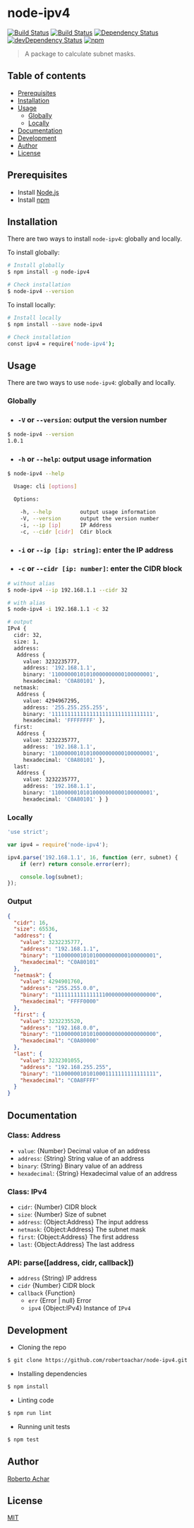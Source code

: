 # node-ipv4

[![Build Status][travis-badge]][travis-badge-url]
[![Build Status][appveyor-badge]][appveyor-badge-url]
[![Dependency Status][david-badge]][david-badge-url]
[![devDependency Status][david-dev-badge]][david-dev-badge-url]
[![npm][npm-badge]][npm-badge-url]

> A package to calculate subnet masks.

## Table of contents

- [Prerequisites](#prerequisites)
- [Installation](#installation)
- [Usage](#usage)
  - [Globally](#globally)
  - [Locally](#locally)
- [Documentation](#documentation)
- [Development](#development)
- [Author](#author)
- [License](#license)

## Prerequisites

* Install [Node.js](https://nodejs.org)
* Install [npm](https://www.npmjs.com/)

## Installation

There are two ways to install `node-ipv4`: globally and locally.

To install globally:

```bash
# Install globally
$ npm install -g node-ipv4

# Check installation
$ node-ipv4 --version
```

To install locally:

```bash
# Install locally
$ npm install --save node-ipv4

# Check installation
const ipv4 = require('node-ipv4');
```

## Usage

There are two ways to use `node-ipv4`: globally and locally.

### Globally

* ### `-V` or `--version`: output the version number
```bash
$ node-ipv4 --version
1.0.1
```

* ### `-h` or `--help`: output usage information
```bash
$ node-ipv4 --help

  Usage: cli [options]

  Options:

    -h, --help         output usage information
    -V, --version      output the version number
    -i, --ip [ip]      IP Address
    -c, --cidr [cidr]  Cdir block
```

* ### `-i` or `--ip [ip: string]`: enter the IP address
* ### `-c` or `--cidr [ip: number]`: enter the CIDR block

```bash
# without alias
$ node-ipv4 --ip 192.168.1.1 --cidr 32

# with alias
$ node-ipv4 -i 192.168.1.1 -c 32

# output
IPv4 {
  cidr: 32,
  size: 1,
  address:
   Address {
     value: 3232235777,
     address: '192.168.1.1',
     binary: '11000000101010000000000100000001',
     hexadecimal: 'C0A80101' },
  netmask:
   Address {
     value: 4294967295,
     address: '255.255.255.255',
     binary: '11111111111111111111111111111111',
     hexadecimal: 'FFFFFFFF' },
  first:
   Address {
     value: 3232235777,
     address: '192.168.1.1',
     binary: '11000000101010000000000100000001',
     hexadecimal: 'C0A80101' },
  last:
   Address {
     value: 3232235777,
     address: '192.168.1.1',
     binary: '11000000101010000000000100000001',
     hexadecimal: 'C0A80101' } }
```

### Locally

```javascript
'use strict';

var ipv4 = require('node-ipv4');

ipv4.parse('192.168.1.1', 16, function (err, subnet) {
    if (err) return console.error(err);

    console.log(subnet);
});
```

### Output

```json
{
  "cidr": 16,
  "size": 65536,
  "address": {
    "value": 3232235777,
    "address": "192.168.1.1",
    "binary": "11000000101010000000000100000001",
    "hexadecimal": "C0A80101"
  },
  "netmask": {
    "value": 4294901760,
    "address": "255.255.0.0",
    "binary": "11111111111111110000000000000000",
    "hexadecimal": "FFFF0000"
  },
  "first": {
    "value": 3232235520,
    "address": "192.168.0.0",
    "binary": "11000000101010000000000000000000",
    "hexadecimal": "C0A80000"
  },
  "last": {
    "value": 3232301055,
    "address": "192.168.255.255",
    "binary": "11000000101010001111111111111111",
    "hexadecimal": "C0A8FFFF"
  }
}
```

## Documentation

### Class: Address
* `value`: {Number} Decimal value of an address
* `address`: {String} String value of an address
* `binary`: {String} Binary value of an address
* `hexadecimal`: {String} Hexadecimal value of an address

### Class: IPv4
* `cidr`: {Number} CIDR block
* `size`: {Number} Size of subnet
* `address`: {Object:Address} The input address
* `netmask`: {Object:Address} The subnet mask
* `first`: {Object:Address} The first address
* `last`: {Object:Address} The last address

### API: parse([address, cidr, callback])
* `address` {String} IP address
* `cidr` {Number} CIDR block
* `callback` {Function}
  * `err` {Error | null} Error
  * `ipv4` {Object:IPv4} Instance of `IPv4`

## Development

* Cloning the repo

```bash
$ git clone https://github.com/robertoachar/node-ipv4.git
```

* Installing dependencies

```bash
$ npm install
```

* Linting code

```bash
$ npm run lint
```

* Running unit tests

```bash
$ npm test
```

## Author
[Roberto Achar](https://twitter.com/RobertoAchar)

## License
[MIT](https://github.com/robertoachar/node-ipv4/blob/master/LICENSE)

[travis-badge]: https://travis-ci.org/robertoachar/node-ipv4.svg?branch=master
[travis-badge-url]: https://travis-ci.org/robertoachar/node-ipv4
[appveyor-badge]: https://ci.appveyor.com/api/projects/status/sorbway8eupp739h?svg=true
[appveyor-badge-url]: https://ci.appveyor.com/project/robertoachar/node-ipv4
[david-badge]: https://david-dm.org/robertoachar/node-ipv4.svg
[david-badge-url]: https://david-dm.org/robertoachar/node-ipv4
[david-dev-badge]: https://david-dm.org/robertoachar/node-ipv4/dev-status.svg
[david-dev-badge-url]: https://david-dm.org/robertoachar/node-ipv4?type=dev
[npm-badge]: https://img.shields.io/npm/v/node-ipv4.svg
[npm-badge-url]: https://www.npmjs.com/package/node-ipv4

